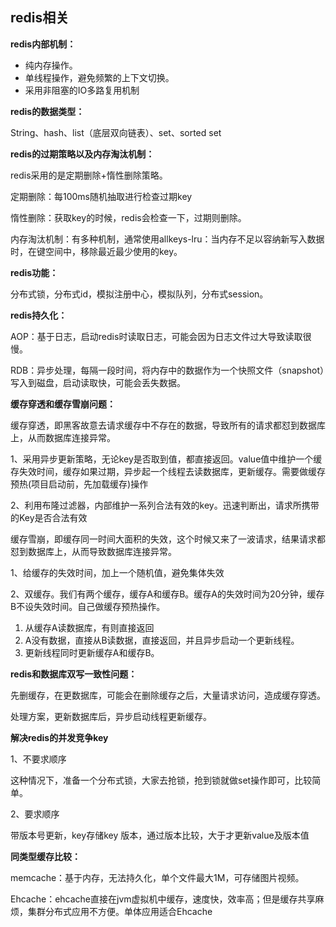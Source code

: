 ## redis相关

**redis内部机制：**

- 纯内存操作。
- 单线程操作，避免频繁的上下文切换。
- 采用非阻塞的IO多路复用机制

**redis的数据类型：**

String、hash、list（底层双向链表）、set、sorted set

**redis的过期策略以及内存淘汰机制：**

redis采用的是定期删除+惰性删除策略。

定期删除：每100ms随机抽取进行检查过期key

惰性删除：获取key的时候，redis会检查一下，过期则删除。

内存淘汰机制：有多种机制，通常使用allkeys-lru：当内存不足以容纳新写入数据时，在键空间中，移除最近最少使用的key。

**redis功能：**

分布式锁，分布式id，模拟注册中心，模拟队列，分布式session。

**redis持久化：**

AOP：基于日志，启动redis时读取日志，可能会因为日志文件过大导致读取很慢。

RDB：异步处理，每隔一段时间，将内存中的数据作为一个快照文件（snapshot）写入到磁盘，启动读取快，可能会丢失数据。

**缓存穿透和缓存雪崩问题：**

缓存穿透，即黑客故意去请求缓存中不存在的数据，导致所有的请求都怼到数据库上，从而数据库连接异常。

1、采用异步更新策略，无论key是否取到值，都直接返回。value值中维护一个缓存失效时间，缓存如果过期，异步起一个线程去读数据库，更新缓存。需要做缓存预热(项目启动前，先加载缓存)操作

2、利用布隆过滤器，内部维护一系列合法有效的key。迅速判断出，请求所携带的Key是否合法有效



缓存雪崩，即缓存同一时间大面积的失效，这个时候又来了一波请求，结果请求都怼到数据库上，从而导致数据库连接异常。

1、给缓存的失效时间，加上一个随机值，避免集体失效

2、双缓存。我们有两个缓存，缓存A和缓存B。缓存A的失效时间为20分钟，缓存B不设失效时间。自己做缓存预热操作。

1. 从缓存A读数据库，有则直接返回
2. A没有数据，直接从B读数据，直接返回，并且异步启动一个更新线程。
3. 更新线程同时更新缓存A和缓存B。

**redis和数据库双写一致性问题：**

先删缓存，在更数据库，可能会在删除缓存之后，大量请求访问，造成缓存穿透。

处理方案，更新数据库后，异步启动线程更新缓存。

**解决redis的并发竞争key**

1、不要求顺序

这种情况下，准备一个分布式锁，大家去抢锁，抢到锁就做set操作即可，比较简单。

2、要求顺序

带版本号更新，key存储key 版本，通过版本比较，大于才更新value及版本值

**同类型缓存比较：**

memcache：基于内存，无法持久化，单个文件最大1M，可存储图片视频。

Ehcache：ehcache直接在jvm虚拟机中缓存，速度快，效率高；但是缓存共享麻烦，集群分布式应用不方便。单体应用适合Ehcache